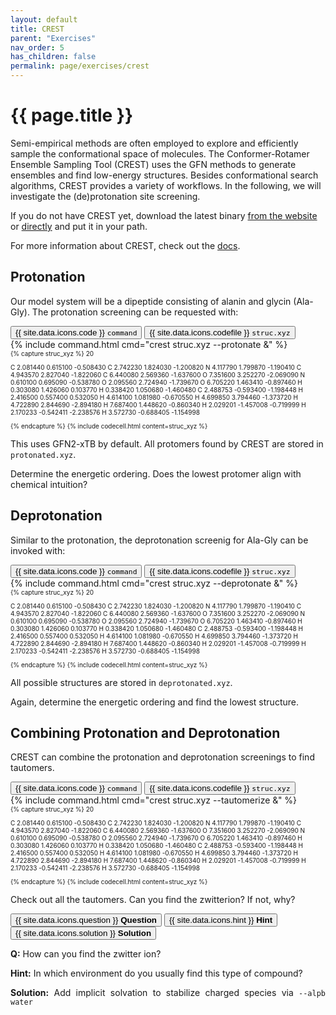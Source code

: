 ```yaml
---
layout: default
title: CREST
parent: "Exercises"
nav_order: 5
has_children: false
permalink: page/exercises/crest
---
```


# {{ page.title }}

Semi-empirical methods are often employed to explore and efficiently sample the conformational space of molecules.
The Conformer-Rotamer Ensemble Sampling Tool (CREST) uses the GFN methods to generate ensembles and find low-energy structures.
Besides conformational search algorithms, CREST provides a variety of workflows.
In the following, we will investigate the (de)protonation site screening.

If you do not have CREST yet, download the latest binary [from the website](https://crest-lab.github.io/crest-docs/page/installation/install_basic.html#option-1-installation-from-precompiled-binaries) or [directly](https://github.com/crest-lab/crest/releases/download/latest/crest-gnu-12-ubuntu-latest.tar.xz) and put it in your path.

For more information about CREST, check out the [docs](https://crest-lab.github.io/crest-docs/).

## Protonation

Our model system will be a dipeptide consisting of alanin and glycin (Ala-Gly).
The protonation screening can be requested with:

<!-- Tab links -->
<div class="tab card">
  <button 
    class="tablinks tab-id-1"
    onclick="openTabId(event, 'command', 'tab-id-1')"
    id="defaultOpen">{{ site.data.icons.code }}
    <code>command</code>
  </button>
  <button 
    class="tablinks tab-id-1"
    onclick="openTabId(event, 'struc', 'tab-id-1')">{{ site.data.icons.codefile }}
    <code>struc.xyz</code>
  </button>
</div>
<!-- Tab content -->
<div id="command" class="tabcontent tab-id-1" style="text-align:justify">
{% include command.html cmd="crest struc.xyz --protonate &" %}
<span markdown="span">
</span>
</div>

<div id="struc" class="tabcontent tab-id-1" style="font-size:10px">
{% capture struc_xyz %}
20

C     2.081440     0.615100    -0.508430
C     2.742230     1.824030    -1.200820
N     4.117790     1.799870    -1.190410
C     4.943570     2.827040    -1.822060
C     6.440080     2.569360    -1.637600
O     7.351600     3.252270    -2.069090
N     0.610100     0.695090    -0.538780
O     2.095560     2.724940    -1.739670
O     6.705220     1.463410    -0.897460
H     0.303080     1.426060     0.103770
H     0.338420     1.050680    -1.460480
C     2.488753    -0.593400    -1.198448
H     2.416500     0.557400     0.532050
H     4.614100     1.081980    -0.670550
H     4.699850     3.794460    -1.373720
H     4.722890     2.844690    -2.894180
H     7.687400     1.448620    -0.860340
H     2.029201    -1.457008    -0.719999
H     2.170233    -0.542411    -2.238576
H     3.572730    -0.688405    -1.154998

{% endcapture %}
{% include codecell.html content=struc_xyz %}
</div>

This uses GFN2-xTB by default. All protomers found by CREST are stored in `protonated.xyz`.

Determine the energetic ordering.
Does the lowest protomer align with chemical intuition?


## Deprotonation

Similar to the protonation, the deprotonation screenig for Ala-Gly can be invoked with:

<!-- Tab links -->
<div class="tab card">
  <button class="tablinks tab-id-2" onclick="openTabId(event, 'command', 'tab-id-2')" id="defaultOpen">{{ site.data.icons.code }} <code>command</code></button>
  <button class="tablinks tab-id-2" onclick="openTabId(event, 'struc', 'tab-id-2')">{{ site.data.icons.codefile }}  <code>struc.xyz</code></button>
</div>
<!-- Tab content -->
<div id="command" class="tabcontent tab-id-2" style="text-align:justify">
{% include command.html cmd="crest struc.xyz --deprotonate &" %}
<span markdown="span">
</span>
</div>

<div id="struc" class="tabcontent tab-id-2" style="font-size:10px">
{% capture struc_xyz %}
20

C     2.081440     0.615100    -0.508430
C     2.742230     1.824030    -1.200820
N     4.117790     1.799870    -1.190410
C     4.943570     2.827040    -1.822060
C     6.440080     2.569360    -1.637600
O     7.351600     3.252270    -2.069090
N     0.610100     0.695090    -0.538780
O     2.095560     2.724940    -1.739670
O     6.705220     1.463410    -0.897460
H     0.303080     1.426060     0.103770
H     0.338420     1.050680    -1.460480
C     2.488753    -0.593400    -1.198448
H     2.416500     0.557400     0.532050
H     4.614100     1.081980    -0.670550
H     4.699850     3.794460    -1.373720
H     4.722890     2.844690    -2.894180
H     7.687400     1.448620    -0.860340
H     2.029201    -1.457008    -0.719999
H     2.170233    -0.542411    -2.238576
H     3.572730    -0.688405    -1.154998

{% endcapture %}
{% include codecell.html content=struc_xyz %}
</div>

All possible structures are stored in `deprotonated.xyz`.

Again, determine the energetic ordering and find the lowest structure.


## Combining Protonation and Deprotonation

CREST can combine the protonation and deprotonation screenings to find tautomers.

<!-- Tab links -->
<div class="tab card">
  <button class="tablinks tab-id-3" onclick="openTabId(event, 'command', 'tab-id-3')" id="defaultOpen">{{ site.data.icons.code }} <code>command</code></button>
  <button class="tablinks tab-id-3" onclick="openTabId(event, 'struc', 'tab-id-3')">{{ site.data.icons.codefile }}  <code>struc.xyz</code></button>
</div>
<!-- Tab content -->
<div id="command" class="tabcontent tab-id-3" style="text-align:justify">
{% include command.html cmd="crest struc.xyz --tautomerize &" %}
<span markdown="span">
</span>
</div>

<div id="struc" class="tabcontent tab-id-3" style="font-size:10px">
{% capture struc_xyz %}
20

C     2.081440     0.615100    -0.508430
C     2.742230     1.824030    -1.200820
N     4.117790     1.799870    -1.190410
C     4.943570     2.827040    -1.822060
C     6.440080     2.569360    -1.637600
O     7.351600     3.252270    -2.069090
N     0.610100     0.695090    -0.538780
O     2.095560     2.724940    -1.739670
O     6.705220     1.463410    -0.897460
H     0.303080     1.426060     0.103770
H     0.338420     1.050680    -1.460480
C     2.488753    -0.593400    -1.198448
H     2.416500     0.557400     0.532050
H     4.614100     1.081980    -0.670550
H     4.699850     3.794460    -1.373720
H     4.722890     2.844690    -2.894180
H     7.687400     1.448620    -0.860340
H     2.029201    -1.457008    -0.719999
H     2.170233    -0.542411    -2.238576
H     3.572730    -0.688405    -1.154998

{% endcapture %}
{% include codecell.html content=struc_xyz %}
</div>

Check out all the tautomers.
Can you find the zwitterion?
If not, why?

<div class="tab card">
  <button class="tablinks tab-id-4 active" onclick="openTabId(event, 'question-1', '1')">{{ site.data.icons.question }} <strong>Question</strong></button>
  <button class="tablinks tab-id-4" onclick="openTabId(event, 'hint-1', '1')">{{ site.data.icons.hint }} <strong>Hint</strong></button>
  <button class="tablinks tab-id-4" onclick="openTabId(event, 'solution-1', '1')">{{ site.data.icons.solution }} <strong>Solution</strong></button>
</div>

<!-- Tab content -->
<div id="question-1" class="tabcontent tab-id-4" style="text-align:justify">
  <p><strong>Q:</strong> How can you find the zwitter ion?</p>
</div>

<div id="hint-1" class="tabcontent tab-id-4" style="text-align:justify">
  <p><strong>Hint:</strong> In which environment do you usually find this type of compound?</p>
</div>

<div id="solution-1" class="tabcontent tab-id-4" style="text-align:justify">
  <p><strong>Solution:</strong> Add implicit solvation to stabilize charged species via <code>--alpb water</code></p>
</div>